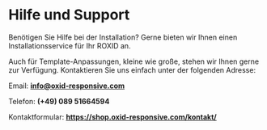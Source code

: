 # Hilfe und Support

Benötigen Sie Hilfe bei der Installation? Gerne bieten wir Ihnen einen Installationsservice für Ihr ROXID an.

Auch für Template-Anpassungen, kleine wie große, stehen wir Ihnen gerne zur Verfügung. Kontaktieren Sie uns einfach unter der folgenden Adresse:

Email: **<info@oxid-responsive.com>**

Telefon: **(+49) 089 51664594**

Kontaktformular: **https://shop.oxid-responsive.com/kontakt/**
